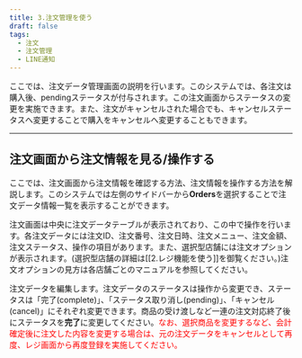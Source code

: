 ```yaml
---
title: 3.注文管理を使う
draft: false
tags:
  - 注文
  - 注文管理
  - LINE通知
---
```

ここでは、注文データ管理画面の説明を行います。このシステムでは、各注文は購入後、pendingステータスが付与されます。この注文画面からステータスの変更を実施できます。また、注文がキャンセルされた場合でも、キャンセルステータスへ変更することで購入をキャンセルへ変更することもできます。

---
## 注文画面から注文情報を見る/操作する
ここでは、注文画面から注文情報を確認する方法、注文情報を操作する方法を解説します。このシステムでは左側のサイドバーから**Orders**を選択することで注文データ情報一覧を表示することができます。

注文画面は中央に注文データテーブルが表示されており、この中で操作を行います。各注文データには注文ID、注文番号、注文日時、注文メニュー、注文金額、注文ステータス、操作の項目があります。また、選択型店舗には注文オプションが表示されます。(選択型店舗の詳細は[[2.レジ機能を使う]]を御覧ください。)注文オプションの見方は各店舗ごとのマニュアルを参照してください。

注文データを編集します。注文データのステータスは操作から変更でき、ステータスは「完了(complete)」、「ステータス取り消し(pending)」、「キャンセル(cancel)」にそれぞれ変更できます。商品の受け渡しなど一連の注文対応終了後にステータスを**完了**に変更してください。<font color="#ff0000">なお、選択商品を変更するなど、会計確定後に注文した内容を変更する場合は、元の注文データをキャンセルとして再度、レジ画面から再度登録を実施してください。</font>